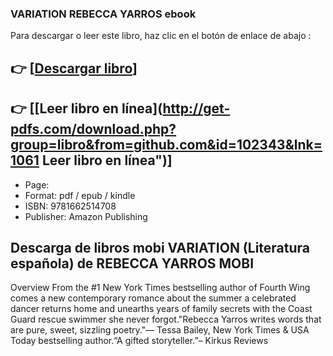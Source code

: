 ### VARIATION REBECCA YARROS ebook

Para descargar o leer este libro, haz clic en el botón de enlace de abajo :

## 👉  [**[Descargar libro](http://get-pdfs.com/download.php?group=libro&from=github.com&id=102343&lnk=1061 "Descargar libro")**]

## 👉  [**[Leer libro en línea](http://get-pdfs.com/download.php?group=libro&from=github.com&id=102343&lnk=1061 Leer libro en línea")**]




* Page: 
* Format: pdf / epub / kindle
* ISBN: 9781662514708
* Publisher: Amazon Publishing

## Descarga de libros mobi VARIATION (Literatura española) de REBECCA YARROS MOBI

Overview
From the #1 New York Times bestselling author of Fourth Wing comes a new contemporary romance about the summer a celebrated dancer returns home and unearths years of family secrets with the Coast Guard rescue swimmer she never forgot.&quot;Rebecca Yarros writes words that are pure, sweet, sizzling poetry.&quot;― Tessa Bailey, New York Times &amp; USA Today bestselling author.“A gifted storyteller.”– Kirkus Reviews



